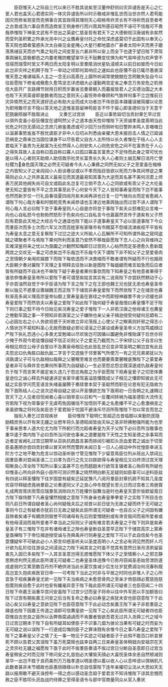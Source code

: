 <!-- { "loadSidebar": true } -->
　　臣窃惟天人之际自三代以来已不胜其说矣至汉董仲舒则曰灾异谴告是天心之仁爱人君也盖天心君德实同一体灾异谴告所以时示儆戒非惟乱世而治世亦然人君苟能因灾而修省观变而克惧事合其宜政得其理则天心昭格帝祚灵长有不待祈而自至者考之古昔成汤六事自责而造商宣王侧身修行而兴周其所感召昭然不诬可不信哉可不畏哉恭惟陛下神圣文武有不世出之英姿仁慈圣哲有君天下之大德俯视汉唐诚有余矣然而受列圣积累之阼承光尧中兴之业膺寿皇付托之命忧深虑逺莫切于此固有以奉天心答天贶也廼者萤惑失次太白昼见金星掩心大星行都地震亦广甚者太阳中天而黑子磨荡黑祲亘天而亦气乘之旬月之间变至五六甚非所以安上而全下也逮于望日陛下肃驾乘舆展礼慈极都邑之内耋老稚防瞻望翠华无不鼔舞变忧惧为和气易哗谤为欢声曾不信宿而瑞雪时至又不两日而太阳复明以至羣隂消伏星轨浸顺夫以前日如彼而今日如此岂非灾祥之机闗于陛下一举动之顷耶何其响应之速如此也臣懐不自已辄尽愚衷深惟天意之难谌端系人主之一念无曰高髙在上靡所听闻常使兢兢在念罔敢失坠自今以往臣愿陛下修省戒儆愈久愈笃坚志详虑细大必谨勤两宫定省之奉念万务安危之机倚信大臣开广言路撙节财用日积而岁赢省览奏章朝入而暮报皆君人之实德治国之大本也陛下天资英睿即是数者而加之意则天心喜恱帝命眷顾和气致祥何事不立岂惟前日灾异倐然无之而天道好还必有助大业而成大功者岂不伟欤臣本疎庸误被简擢以论思为职用敢尽言不隐以答天地之造惟圣慈留神苟臣言不忤于宸心即圣德仰当于天意干犯旒扆陨越不胜取进止
　　又奏乞过宫状
　　臣近以事势廹切当贡封章乞早过宫以弭外变虽小臣狂僭宜在谴呵然父子之道本由天性仰惟陛下天资诚孝圣度髙明当此忧危之时岂无感动之念庶几俯鉴愚虑或可少回万分而侧听旬日警跸未鸣人言嗷嗷日以滋甚事势岌岌不胜忧虞臣才非中人位叨从列悉由亲擢大恩未报目击人情之已廹诚恐祸变之鼎来岂当固位谋身不以尽告君父自古人主所恃以长久者惟在于结人心人主君临天下虽贵为无敌富为无伦然得人心则安失人心则危安危之间不在富贵在于人心之得失耳故人主自称曰孤自称曰寡人曰孤曰寡盖言富贵之不足恃而此身之常可忧也是以得人心者则天助顺人助信致宗社灵长富贵长久失人心者则土崩瓦解日消月亡使社稷为身危国灭理之必然无可疑者今夫人心秉彞之同然无如父子之至爱虽在襁褓之内皆知父子之亲闾阎小人街谈巷议或以不孝而指目皆欲以死而力争其间悖逆之果萌则必众人之共弃盖其义最易见而其道最易知其事为大逆而其名甚不美何况君上师表万民其他阙失尚可自文或蹈此名岂复可立倘不念人心之同欲或有乖父子之大伦虽使无知之童皆有不平之念其事至此于心何安今天下之人皆知事寿皇而陛下岂不能事也然而新岁仅一行礼自春徂夏四阅月矣未闻再讲也日复一日气候向炎而定省愈阙人谓陛下何心哉方春和时御苑竞秀未闻恭请也玉津近地乘舆独出而过宫不讲人谓陛下何心哉人言必曰陛下怠于事寿皇则人心自是亦将怠于事陛下矣夫众怒难犯众言难一向也心自私怒今也勃勃然怒形于色矣向也口自私言今也嚣嚣然言传于道矣有父子然后有君臣此天地之大经古今之通谊也陛下能以子道事寿皇天下必以臣道事陛下今众而羣臣次而多士次而六军又次而百姓家有家喙市有市閧莫不怨嗟流涕疾视不平皆有为寿皇太息之意无复察陛下过愆之迹大义所廹人心瓦解所不可知所谓外敌之窥伺盗贼之啸聚者不与焉陛下果何所利而圣意乃安然不移哉臣愿陛下念人心之向背维持之实难深鉴将来之忧以为亟圗之计翻然知悔即日过宫则人心帖然而定圣德愈久愈新既两宫之交欢无一事之可虑矣岂不乐哉岂不乐哉今天下谓陛下非不知父子之至爱骨肉之至情朝夕亲闱欢娱膝下而陛下每依违而不决畏缩而不敢者谓有所疑而不行也报政大臣朝夕奏对冀陛下天理之复明释去往咎以新是图陛下每龃龉而难言廹急而后应者皆有所疑而不自决也不审陛下疑于寿皇者果何事欤而陛下知寿皇之有他意者果得于谁欤恭惟寿皇圣帝所以爱陛下者可谓至矣姑言其实有二说焉陛下亦尝跃然黙动于心乎亦尝油然自觉于中乎臣请为陛下言之陛下之在王邸也魏王兄也犹无恙也寿皇圣帝断以独见不惑羣议骤越魏王而正陛下于储宫非寿皇爱陛下而然欤陛下之在储宫也春秋渐高多闻义理高宗皇帝仙御上賔寿皇虽在衰绖之中而即授神器曽不肯少迟缓也非寿皇爱陛下而然欤夫以寿皇之爱陛下如此陛下独何疑于寿皇哉借曰寿皇懐不足于陛下则已事之騐不待今日始见矣况寿皇之爱子惟陛下一人非若汉唐之他母诸王也夀皇之倦勤军国之事一不预知非若唐室之父子嫌隙也亲父亲子揖逊授受何疑何忌廼有二心必因左右之小人务欲诳惑于天听故立异论荡摇上心使父子之睽离则奸邪之得志小人情状岂不易知料圣心无故而致疑必邪论浸滛之已甚设或寿皇圣帝义方加笃威顔过严陛下执礼恐违小心多畏尤宜勉竭以尽欢愉岂可因循以圗避免非惟贻谋于后世亦将少掩于外观今若徒懐自疑不信正论则父子之爱无乃截而为二乎宋缪公父子自言曰生毋相见郑庄公母子自誓曰不及黄泉毋相见也此皆乱世召变非常圣明之朝岂宜有此且夫怨忿曰仇角胜曰敌仇敌二字言于交逰施于邻里客气所使万一有之兄兄弟弟犹以为讳孰谓父子可与仇敌相似哉舜之父瞽瞍至难言也而夔夔斋栗瞽瞍底豫陛下之蒙爱寿皇者非可与舜并言也果何所事而为自疑疑心一生必至怨忿怨忿既深遂成仇敌寿皇何负于陛下而言笑不接定省久违几于怨忿角胜之为乎臣愿陛下观寿皇爱子之切至体夀皇逊位之诚心释去外疑速讲定省翠华甫驾喜溢慈懐既成父子相见之懽即知彼此无可疑之实臣学问荒芜语言失绪虽屡腾于奏牍曽本契于圣聪然而职在论思有犯无隐故为陛下首陈结人心之说次述毋自疑之说以开圣懐欲乞陛下亟用初一日告朔之礼速赐过宫天下之人见者目恱闻者心喜以销旱变以召和气一反覆间转祸为福圣德彰大流传无穷若陛下视为常事安于无虞苟免因循恬不加悟则不美之名愈播不平之心愈激祸变之来虽欲悔之将何及矣臣忠于爱君廹于忧国不避诛斥尽沥所陈惟陛下勿以常言而忽之
　　独衔入奏乞过宫视疾状
　　臣仰惟陛下聪明仁哲超迈古昔临御以来勤防民隐励精庶务以开有宋无疆之业厯年将久圣德昭闻皆由天纵之圣非矫拂勉强所能为也至于事亲思孝人道大伦尤为陛下所躬行而允蹈者寿皇为天子父陛下必曰吾所当敬事也重华逺于南内陛下必曰吾所当问安也事亲之道要是陛下天性之生知圣德之余事耳而近者定省阙礼过宫愆期宰从百执抗疏昌言甚而排闼引裾扣头沥血爱君之诚出于切至臣虽愚陋亦尝四贡封章以冒天听然而警跸未闻日复一日人心摇动中外忧惶臣幸进玉阶方寸之地不敢为危言以惊动圣听肤寸管见惟陛下少留意焉臣位列从班出入禁闼比因羣臣奏对尝闻圣语二三曰孝为百行之先又曰朕欲得与寿皇相见又曰终须过宫天理昭晰良心浑全陛下知所以事父盖甚不忘也而趦趄未行欲驾复辍者圣心殆将有所疑也仰惟圣心所向非外庭小臣所可测识然事之晓然明白断无足疑则如臣辈可以逆料臣兹有四说以释圣懐陛下往岁固尝有疑矣迁延犹豫凡八阅月羣臣封章抗疏不知其几圣度优容尽释疑虑竟纳羣臣之论奏遂囘父子之良心仲冬既望长至元日而过宫者三焉册寳礼成两宫胥庆雨雪应瑞羣氛消除四方万姓懽忻鼔舞当是时也寿皇天意忻愉欵留竟日方陛下娱侍膝下凡寿皇懽然相接之意陛下所身亲也寿皇拳拳爱子之实陛下所目击也则凡前日所谓自疑者圣心尚何疑哉夫后之视昔以前日徒为无故之疑而终于无可疑之事则今日之有疑者亦犹前日无故之疑矣此臣所谓无可疑者一也自古父子之间固有嫌且隙者矣诸子有嫡庶则毁誉不同诸母有先后则爱憎随别或有谗言毁间而易所爱者或有他母浸润而易所爱者不幸当此之际则父子诚有难言若夫寿皇之于陛下则异是矣寿皇圣子有三惟陛下在非有诸母诸王之隙也寿皇断自圣意早正陛下于储宫高宗上賔寿皇亟禅陛下于帝位揖逊授受诚与尧舜禹并行则寿皇之爱陛下可以于此自信矣今也圣意懐疑牢不可破此必小人邪言仰惑圣听夫以圣度高明小人之言必有洞见然而奸人巧计欲为乱阶往往游谈之间浸润之力陛下闻其言之时虽不觉其有意然日渐月渍夙留宸衷先入固已多矣陛下一入其言圣意岂得无惑惟愿陛下体父子之至情察小人之邪志静思黙虑判然无惑此臣所谓无可疑者二也寿皇圣体违豫今已弥月窃闻圣恙始苦泄防遂成虗弱灼艾累至数百丹剂不絶供进当此长夏饮食减少后生壮岁犹费调治何况春秋既高岂宜久抱疢疾医官日申一一可考陛下当此之时非与平居之时同也非惟人子之心所宜急于视疾兼寿皇尤欲一见陛下夫当疾病之未愈思骨肉之至亲才倚慈顔必寛慈抱慈抱寛则疾自愈于此时也安有纎毫异意于陛下哉此臣所谓无可疑者三也臣窃闻二十四日陛下命嘉王诣重华宫问安虽陛下过宫少愆而皇子将命以往中外军民以手加额皆曰陛下过宫有期矣嘉王问安之后当有复命之奏必曰寿皇之疾犹未安也臣窃意陛下于此动心矣又曰寿皇之意欲见陛下也臣窃意陛下于此必动念矣嘉王陛下亲子非若羣臣之疎逺也陛下因嘉王传道之语即可信夀皇欲一见陛下之心矣此臣所谓无可疑者四也臣窃惟自古忠良之臣所以舌弊唇腐譊譊而不肯置者皆欲吾君无过共入尧舜三代之域今日过宫愆期本于陛下自有所疑耳如使臣子不识事几倡为骇论当果有可疑之时而妄为无可疑之说以误陛下一行遂成后悔则臣子之罪诛戮有余惟今日之事凡寿皇之爱陛下陛下之事寿皇父子之情了无一事一物见于实迹之可疑者臣子于此倘不能百口祈哀冒死不顾以告君父其误陛下虽万死莫赎也兹幸自两三日来寿皇圣体稍就向安祖宗在天之灵宗社无疆之福愿陛下亟于此时不俟羣臣奏请不俟过宫日分断自圣意即日过宫当寿皇稍安之时而见陛下修问安之礼慈抱必大懽愉天顔必大喜恱圣体余恙自然顿减则翠华一出岂不胜于良药美剂万万哉孝道以明圣德以着以收人心以息哗谤以弭祸机凡此数者甚非末节细故也臣愚琐碌碌以朴忠自信蒙陛下连年亲擢叨尘法从大恩如天无路以报用敢不避天诛控布一得之虑以感动圣念廹于爱君言不知讳惟陛下谅其忠悃而赦之臣不胜叩头沥血战灼待罪之至得圣语令与部中官商量同众从官入奏状
